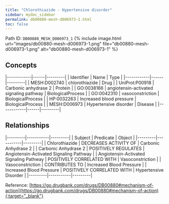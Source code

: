 ```yaml
---
title: "Chlorothiazide - Hypertensive disorder"
sidebar: mydoc_sidebar
permalink: db00880-mesh-d006973-1.html
toc: false 
---
```



Path ID: `DB00880_MESH_D006973_1`
{% include image.html url="images/db00880-mesh-d006973-1.png" file="db00880-mesh-d006973-1.png" alt="db00880-mesh-d006973-1" %}

## Concepts

|------------|------|---------|
| Identifier | Name | Type    |
|------------|------|---------|
| MESH:D002740 | chlorothiazide | Drug |
| UniProt:P00918 | Carbonic anhydrase 2 | Protein |
| GO:0038166 | angiotensin-activated signaling pathway | BiologicalProcess |
| GO:0042310 | vasoconstriction | BiologicalProcess |
| HP:0032263 | Increased blood pressure | BiologicalProcess |
| MESH:D006973 | Hypertensive disorder | Disease |
|------------|------|---------|

## Relationships

|---------|-----------|---------|
| Subject | Predicate | Object  |
|---------|-----------|---------|
| Chlorothiazide | DECREASES ACTIVITY OF | Carbonic Anhydrase 2 |
| Carbonic Anhydrase 2 | POSITIVELY REGULATES | Angiotensin-Activated Signaling Pathway |
| Angiotensin-Activated Signaling Pathway | POSITIVELY CORRELATED WITH | Vasoconstriction |
| Vasoconstriction | CONTRIBUTES TO | Increased Blood Pressure |
| Increased Blood Pressure | POSITIVELY CORRELATED WITH | Hypertensive Disorder |
|---------|-----------|---------|

Reference: [https://go.drugbank.com/drugs/DB00880#mechanism-of-action](https://go.drugbank.com/drugs/DB00880#mechanism-of-action){:target="_blank"}